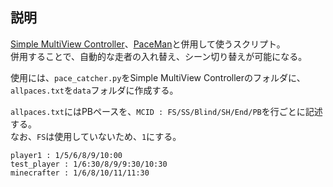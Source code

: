 ## 説明
[Simple MultiView Controller](https://github.com/mebuki117/Simple-MultiView-Controller)、[PaceMan](https://paceman.gg/)と併用して使うスクリプト。  
併用することで、自動的な走者の入れ替え、シーン切り替えが可能になる。

使用には、`pace_catcher.py`をSimple MultiView Controllerのフォルダに、`allpaces.txt`を`data`フォルダに作成する。  

`allpaces.txt`にはPBペースを、`MCID : FS/SS/Blind/SH/End/PB`を行ごとに記述する。  
なお、`FS`は使用していないため、`1`にする。
```
player1 : 1/5/6/8/9/10:00
test_player : 1/6:30/8/9/9:30/10:30
minecrafter : 1/6/8/10/11/11:30
```
